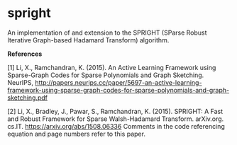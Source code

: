 # spright

An implementation of and extension to the SPRIGHT (SParse Robust Iterative Graph-based Hadamard Transform) algorithm.

**References**

[1] Li, X., Ramchandran, K. (2015). An Active Learning Framework using Sparse-Graph Codes for Sparse Polynomials and Graph Sketching. NeurIPS, http://papers.neurips.cc/paper/5697-an-active-learning-framework-using-sparse-graph-codes-for-sparse-polynomials-and-graph-sketching.pdf

[2] Li, X., Bradley, J., Pawar, S., Ramchandran, K. (2015). SPRIGHT: A Fast and Robust Framework for Sparse Walsh-Hadamard Transform. arXiv.org. cs.IT. https://arxiv.org/abs/1508.06336
Comments in the code referencing equation and page numbers refer to this paper.